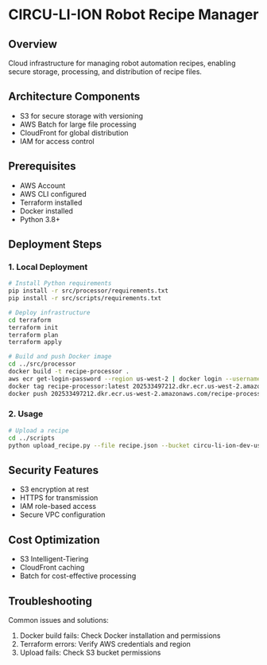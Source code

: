 # CIRCU-LI-ION Robot Recipe Manager

## Overview
Cloud infrastructure for managing robot automation recipes, enabling secure storage, processing, and distribution of recipe files.

## Architecture Components
- S3 for secure storage with versioning
- AWS Batch for large file processing
- CloudFront for global distribution
- IAM for access control

## Prerequisites
- AWS Account
- AWS CLI configured
- Terraform installed
- Docker installed
- Python 3.8+

## Deployment Steps

### 1. Local Deployment
```bash
# Install Python requirements
pip install -r src/processor/requirements.txt
pip install -r src/scripts/requirements.txt

# Deploy infrastructure
cd terraform
terraform init
terraform plan
terraform apply

# Build and push Docker image
cd ../src/processor
docker build -t recipe-processor .
aws ecr get-login-password --region us-west-2 | docker login --username AWS --password-stdin 202533497212.dkr.ecr.us-west-2.amazonaws.com
docker tag recipe-processor:latest 202533497212.dkr.ecr.us-west-2.amazonaws.com/recipe-processor:latest
docker push 202533497212.dkr.ecr.us-west-2.amazonaws.com/recipe-processor:latest
```

### 2. Usage
```bash
# Upload a recipe
cd ../scripts
python upload_recipe.py --file recipe.json --bucket circu-li-ion-dev-us-west-2
```

## Security Features
- S3 encryption at rest
- HTTPS for transmission
- IAM role-based access
- Secure VPC configuration

## Cost Optimization
- S3 Intelligent-Tiering
- CloudFront caching
- Batch for cost-effective processing

## Troubleshooting
Common issues and solutions:
1. Docker build fails: Check Docker installation and permissions
2. Terraform errors: Verify AWS credentials and region
3. Upload fails: Check S3 bucket permissions
